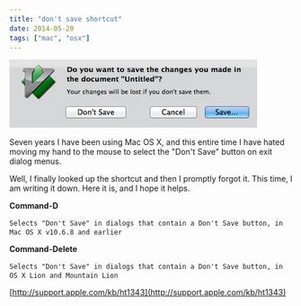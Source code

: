 ```yaml
---
title: "don't save shortcut"
date: 2014-05-20
tags: ["mac", "osx"]
---
```


<img src="/img/dont-save-dialog.png" alt="dont save dialog"/>

Seven years I have been using Mac OS X, and this entire time I have hated moving my hand to the mouse to select the "Don't Save" button on exit dialog menus. 

Well, I finally looked up the shortcut and then I promptly forgot it. This time, I am writing it down. Here it is, and I hope it helps.

**Command-D**

```
Selects "Don't Save" in dialogs that contain a Don't Save button, in Mac OS X v10.6.8 and earlier
```

**Command-Delete**

```
Selects "Don't Save" in dialogs that contain a Don't Save button, in OS X Lion and Mountain Lion
```

[http://support.apple.com/kb/ht1343](http://support.apple.com/kb/ht1343)
